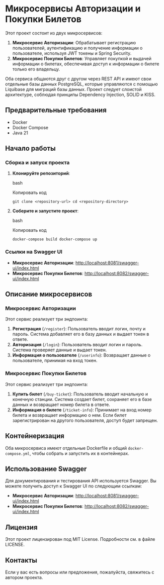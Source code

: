 # Микросервисы Авторизации и Покупки Билетов

Этот проект состоит из двух микросервисов:

1. **Микросервис Авторизации**: Обрабатывает регистрацию пользователей, аутентификацию и получение информации о пользователе, используя JWT токены и Spring Security.
2. **Микросервис Покупки Билетов**: Управляет покупкой и выдачей информации о билетах, обеспечивая доступ к информации о билете только его владельцу.

Оба сервиса общаются друг с другом через REST API и имеют свои отдельные базы данных PostgreSQL, которые управляются с помощью Liquibase для миграций базы данных. Проект следует слоистой архитектуре, соблюдая принципы Dependency Injection, SOLID и KISS.

## Предварительные требования

- Docker
- Docker Compose
- Java 21

## Начало работы

### Сборка и запуск проекта

1. **Клонируйте репозиторий**:
    
    bash
    
    Копировать код
    
    `git clone <repository-url> cd <repository-directory>`
    
2. **Соберите и запустите проект**:
    
    bash
    
    Копировать код
    
    `docker-compose build docker-compose up`
    

### Ссылки на Swagger UI

- **Микросервис Авторизации**: [http://localhost:8081/swagger-ui/index.html](http://localhost:8081/swagger-ui/index.html)
- **Микросервис Покупки Билетов**: [http://localhost:8082/swagger-ui/index.html](http://localhost:8082/swagger-ui/index.html)

## Описание микросервисов

### Микросервис Авторизации

Этот сервис реализует три эндпоинта:

1. **Регистрация** (`/register`): Пользователь вводит логин, почту и пароль. Система добавляет его в базу данных и выдает токен в ответе.
2. **Авторизация** (`/login`): Пользователь вводит логин и пароль. Система проверяет данные и выдает токен.
3. **Информация о пользователе** (`/userinfo`): Возвращает данные о пользователе, принимая на вход токен.

### Микросервис Покупки Билетов

Этот сервис реализует три эндпоинта:

1. **Купить билет** (`/buy-ticket`): Пользователь вводит начальную и конечную станции. Система создает билет, сохраняет его в базе данных и возвращает номер билета в ответе.
2. **Информация о билете** (`/ticket-info`): Принимает на вход номер билета и возвращает информацию о нем. Если билет зарегистрирован на другого пользователя, доступ будет запрещен.

## Контейнеризация

Оба микросервиса имеют отдельные Dockerfile и общий `docker-compose.yml`, чтобы собрать и запустить их в контейнерах.

## Использование Swagger

Для документирования и тестирования API используется Swagger. Вы можете получить доступ к Swagger UI по следующим ссылкам:

- **Микросервис Авторизации**: [http://localhost:8081/swagger-ui/index.html](http://localhost:8081/swagger-ui/index.html)
- **Микросервис Покупки Билетов**: [http://localhost:8082/swagger-ui/index.html](http://localhost:8082/swagger-ui/index.html)

## Лицензия

Этот проект лицензирован под MIT License. Подробности см. в файле LICENSE.

## Контакты

Если у вас есть вопросы или предложения, пожалуйста, свяжитесь с автором проекта.
